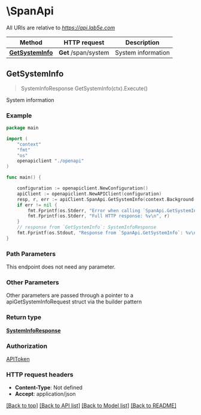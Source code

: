 # \SpanApi

All URIs are relative to *https://api.lab5e.com*

Method | HTTP request | Description
------------- | ------------- | -------------
[**GetSystemInfo**](SpanApi.md#GetSystemInfo) | **Get** /span/system | System information



## GetSystemInfo

> SystemInfoResponse GetSystemInfo(ctx).Execute()

System information



### Example

```go
package main

import (
    "context"
    "fmt"
    "os"
    openapiclient "./openapi"
)

func main() {

    configuration := openapiclient.NewConfiguration()
    apiClient := openapiclient.NewAPIClient(configuration)
    resp, r, err := apiClient.SpanApi.GetSystemInfo(context.Background()).Execute()
    if err != nil {
        fmt.Fprintf(os.Stderr, "Error when calling `SpanApi.GetSystemInfo``: %v\n", err)
        fmt.Fprintf(os.Stderr, "Full HTTP response: %v\n", r)
    }
    // response from `GetSystemInfo`: SystemInfoResponse
    fmt.Fprintf(os.Stdout, "Response from `SpanApi.GetSystemInfo`: %v\n", resp)
}
```

### Path Parameters

This endpoint does not need any parameter.

### Other Parameters

Other parameters are passed through a pointer to a apiGetSystemInfoRequest struct via the builder pattern


### Return type

[**SystemInfoResponse**](SystemInfoResponse.md)

### Authorization

[APIToken](../README.md#APIToken)

### HTTP request headers

- **Content-Type**: Not defined
- **Accept**: application/json

[[Back to top]](#) [[Back to API list]](../README.md#documentation-for-api-endpoints)
[[Back to Model list]](../README.md#documentation-for-models)
[[Back to README]](../README.md)

